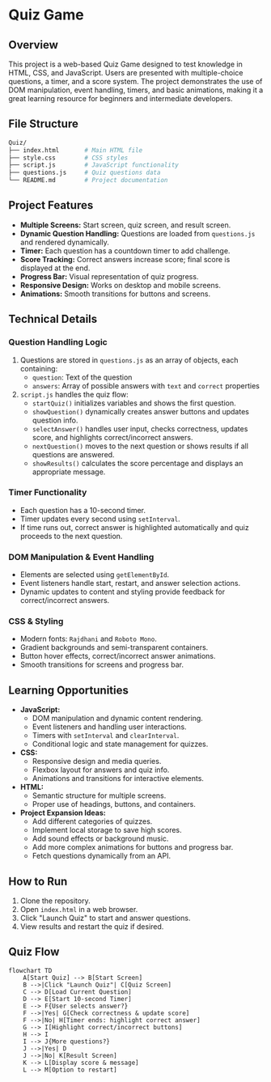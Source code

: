 # Quiz Game

## Overview
This project is a web-based Quiz Game designed to test knowledge in HTML, CSS, and JavaScript. Users are presented with multiple-choice questions, a timer, and a score system. The project demonstrates the use of DOM manipulation, event handling, timers, and basic animations, making it a great learning resource for beginners and intermediate developers.



## File Structure

```bash
Quiz/
├── index.html       # Main HTML file
├── style.css        # CSS styles
├── script.js        # JavaScript functionality
├── questions.js     # Quiz questions data
└── README.md        # Project documentation

```


## Project Features
- **Multiple Screens:** Start screen, quiz screen, and result screen.
- **Dynamic Question Handling:** Questions are loaded from `questions.js` and rendered dynamically.
- **Timer:** Each question has a countdown timer to add challenge.
- **Score Tracking:** Correct answers increase score; final score is displayed at the end.
- **Progress Bar:** Visual representation of quiz progress.
- **Responsive Design:** Works on desktop and mobile screens.
- **Animations:** Smooth transitions for buttons and screens.

## Technical Details

### Question Handling Logic
1. Questions are stored in `questions.js` as an array of objects, each containing:
   - `question`: Text of the question
   - `answers`: Array of possible answers with `text` and `correct` properties
2. `script.js` handles the quiz flow:
   - `startQuiz()` initializes variables and shows the first question.
   - `showQuestion()` dynamically creates answer buttons and updates question info.
   - `selectAnswer()` handles user input, checks correctness, updates score, and highlights correct/incorrect answers.
   - `nextQuestion()` moves to the next question or shows results if all questions are answered.
   - `showResults()` calculates the score percentage and displays an appropriate message.

### Timer Functionality
- Each question has a 10-second timer.
- Timer updates every second using `setInterval`.
- If time runs out, correct answer is highlighted automatically and quiz proceeds to the next question.

### DOM Manipulation & Event Handling
- Elements are selected using `getElementById`.
- Event listeners handle start, restart, and answer selection actions.
- Dynamic updates to content and styling provide feedback for correct/incorrect answers.

### CSS & Styling
- Modern fonts: `Rajdhani` and `Roboto Mono`.
- Gradient backgrounds and semi-transparent containers.
- Button hover effects, correct/incorrect answer animations.
- Smooth transitions for screens and progress bar.

## Learning Opportunities
- **JavaScript:**
  - DOM manipulation and dynamic content rendering.
  - Event listeners and handling user interactions.
  - Timers with `setInterval` and `clearInterval`.
  - Conditional logic and state management for quizzes.
- **CSS:**
  - Responsive design and media queries.
  - Flexbox layout for answers and quiz info.
  - Animations and transitions for interactive elements.
- **HTML:**
  - Semantic structure for multiple screens.
  - Proper use of headings, buttons, and containers.
- **Project Expansion Ideas:**
  - Add different categories of quizzes.
  - Implement local storage to save high scores.
  - Add sound effects or background music.
  - Add more complex animations for buttons and progress bar.
  - Fetch questions dynamically from an API.

## How to Run
1. Clone the repository.
2. Open `index.html` in a web browser.
3. Click "Launch Quiz" to start and answer questions.
4. View results and restart the quiz if desired.


## Quiz Flow

```mermaid
flowchart TD
    A[Start Quiz] --> B[Start Screen]
    B -->|Click "Launch Quiz"| C[Quiz Screen]
    C --> D[Load Current Question]
    D --> E[Start 10-second Timer]
    E --> F{User selects answer?}
    F -->|Yes| G[Check correctness & update score]
    F -->|No| H[Timer ends: highlight correct answer]
    G --> I[Highlight correct/incorrect buttons]
    H --> I
    I --> J{More questions?}
    J -->|Yes| D
    J -->|No| K[Result Screen]
    K --> L[Display score & message]
    L --> M[Option to restart]
```